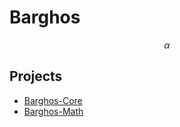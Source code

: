 # Barghos

$$\alpha$$

## Projects

* [Barghos-Core](barghos-core/index.md)
* [Barghos-Math](barghos-math/index.md)

